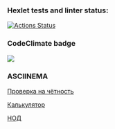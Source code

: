 ### Hexlet tests and linter status:
[![Actions Status](https://github.com/a-dishenko/frontend-project-44/actions/workflows/hexlet-check.yml/badge.svg)](https://github.com/a-dishenko/frontend-project-44/actions)
### CodeClimate badge
<a href="https://codeclimate.com/github/a-dishenko/frontend-project-44/maintainability"><img src="https://api.codeclimate.com/v1/badges/9660fc2cc2b746e7cc60/maintainability" /></a>
### ASCIINEMA
<a href="https://asciinema.org/a/ZaY8Xy8wM2FhFFQJugB3S2tZB">Проверка на чётность</a>

<a href="https://asciinema.org/a/zzP6uUwrxG6UmCLPB3loG20vb">Калькулятор</a>

<a href="https://asciinema.org/a/ycza3L0PpBl7nc4sF6u7VTzBN">НОД</a>
